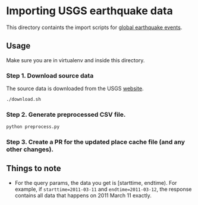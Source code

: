 # Importing USGS earthquake data

This directory containts the import scripts for [global earthquake events](https://www.usgs.gov/programs/earthquake-hazards/what-we-do-earthquake-hazards-program).

## Usage

Make sure you are in virtualenv and inside this directory.

### Step 1. Download source data

The source data is downloaded from the USGS [website](https://www.usgs.gov/programs/earthquake-hazards/earthquakes).

```sh
./download.sh
```

### Step 2. Generate preprocessed CSV file.

```sh
python preprocess.py
```

### Step 3. Create a PR for the updated place cache file (and any other changes).

## Things to note

- For the query params, the data you get is [starttime, endtime). For example, if `starttime=2011-03-11` and `endtime=2011-03-12`, the response contains all data that happens on 2011 March 11 exactly.
